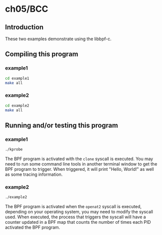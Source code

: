 # ch05/BCC

## Introduction

These two examples demonstrate using the libbpf-c.

## Compiling this program

### example1

```bash
cd example1
make all
```

### example2

```bash
cd example2
make all
```

## Running and/or testing this program

### example1

```bash
./kprobe
```

The BPF program is activated with the `clone` syscall is executed. You may need to run some command line tools in another terminal window to get the BPF program to trigger. When triggered, it will print "Hello, World!" as well as some tracing information.

### example2

```bash
./example2
```

The BPF program is activated when the `openat2` syscall is executed, depending on your operating system, you may need to modify the syscall used. When executed, the process that triggers the syscall will have a counter updated in a BPF map that counts the number of times each PID activated the BPF program.
